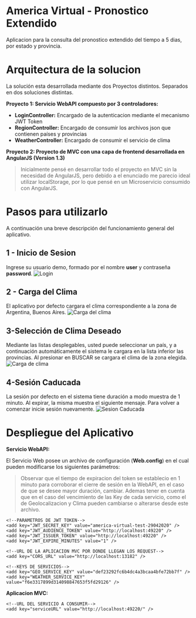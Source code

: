 
# America Virtual - Pronostico Extendido
Aplicacion para la consulta del pronostico extendido del tiempo a 5 dias, por estado y provincia.

# Arquitectura de la solucion
La solución esta desarrollada mediante dos Proyectos distintos. Separados en dos soluciones distintas.

**Proyecto 1: Servicio WebAPI compuesto por 3 controladores:**
	

 - **LoginController:** Encargado de la autenticacion mediante el mecanismo JWT Token 	
 - **RegionController:** Encargado de consumir los archivos json
   que contienen países y provincias
 - **WeatherController:** Encargado de consumir el servicio de clima

**Proyecto 2: Proyecto de MVC con una capa de frontend desarrollada en AngularJS (Version 1.3)** 

> Inicialmente pensé en desarrollar todo el proyecto en MVC sin la
> necesidad de AngularJS, pero debido a el enunciado me parecio ideal utilizar localStorage, por lo que pensé en un Microservicio consumido con AngularJS.


# Pasos para utilizarlo

A continuación una breve descripción del funcionamiento general del aplicativo.
## 1 - Inicio de Sesion
Ingrese su usuario demo, formado por el nombre **user** y contraseña **password**.
![Login](https://i.imgur.com/8wWEs8a.png)

## 2 - Carga del Clima

El aplicativo por defecto cargara el clima correspondiente a la zona de Argentina, Buenos Aires. 
![Carga del clima](https://i.imgur.com/InvaFHG.png)

## 3-Selección de Clima Deseado

Mediante las listas desplegables, usted puede seleccionar un país, y a continuación automáticamente el sistema le cargara en la lista inferior las provincias. Al presionar en BUSCAR se cargara el clima de la zona elegida.
![Carga de clima](https://i.imgur.com/MrzsPFC.png)
## 4-Sesión Caducada

La sesión por defecto en el sistema tiene duración a modo muestra de 1 minuto. Al expirar, la misma muestra el siguiente mensaje. Para volver a comenzar inicie sesión nuevamente.
![Sesion Caducada](https://i.imgur.com/HJ1LCQB.png)



# Despliegue del Aplicativo

**Servicio WebAPI:**

El Servicio Web posee un archivo de configuración (**Web.config**) en el cual pueden modificarse los siguientes parámetros:

> Observar que el tiempo de expiracion del token se establecio en 1
> minuto para corroborar el cierre de sesión en la WebAPI, en el caso de que se desee mayor duración, cambiar.
> Ademas tener en cuenta que en el caso del vencimiento de las Key de cada servicio, como el de Geolocalizacion y Clima pueden cambiarse o alterarse desde este archivo.

	

    <!--PARAMETROS DE JWT TOKEN-->
    <add key="JWT_SECRET_KEY" value="america-virtual-test-29042020" />
    <add key="JWT_AUDIENCE_TOKEN" value="http://localhost:49220" />
    <add key="JWT_ISSUER_TOKEN" value="http://localhost:49220" />
    <add key="JWT_EXPIRE_MINUTES" value="1" />   

    <!--URL DE LA APLICACION MVC POR DONDE LLEGAN LOS REQUEST-->
    <add key="CORS_URL" value="http://localhost:13182" />
    
    <!--KEYS DE SERVICIOS-->
    <add key="GEO_SERVICE_KEY" value="def23292fc6b4dc4a3bcaa4bfe72bb7f" />
    <add key="WEATHER_SERVICE_KEY" value="f6e3317899d314098847653f5fd29126" /> 

   
   **Aplicacion MVC:**

    <!--URL DEL SERVICIO A CONSUMIR-->
    <add key="serviceURL" value="http://localhost:49220/" />
     



